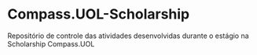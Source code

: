 # Compass.UOL-Scholarship
Repositório de controle das atividades desenvolvidas durante o estágio na Scholarship Compass.UOL
